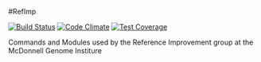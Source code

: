 #RefImp

[![Build Status](https://travis-ci.org/genome/refimp.svg?branch=master)](https://travis-ci.org/genome/refimp)
[![Code Climate](https://codeclimate.com/github/genome/refimp/badges/gpa.svg)](https://codeclimate.com/github/genome/refimp)
[![Test Coverage](https://codeclimate.com/github/genome/refimp/badges/coverage.svg)](https://codeclimate.com/github/genome/refimp/coverage)

Commands and Modules used by the Reference Improvement group at the McDonnell Genome Institure
